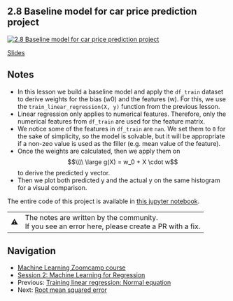 
## 2.8 Baseline model for car price prediction project

[![2.8 Baseline model for car price prediction project](https://img.youtube.com/vi/SvPpMMYtYbU/0.jpg)](https://www.youtube.com/watch?v=SvPpMMYtYbU)

[Slides](https://www.slideshare.net/AlexeyGrigorev/ml-zoomcamp-2-slides)


## Notes

* In this lesson we build a baseline model and apply the `df_train` dataset to derive weights for the bias (w0) and the features (w). For this, we use the `train_linear_regression(X, y)` function from the previous lesson.
* Linear regression only applies to numerical features. Therefore, only the numerical features from `df_train` are used for the feature matrix. 
* We notice some of the features in `df_train` are `nan`. We set them to `0` for the sake of simplicity, so the model is solvable, but it will be appropriate if a non-zeo value is used as the filler (e.g. mean value of the feature).
* Once the weights are calculated, then we apply them on  $$\\\\ \large g(X) = w_0 + X \cdot w$$ to derive the predicted y vector.
* Then we plot both predicted y and the actual y on the same histogram for a visual comparison.

The entire code of this project is available in [this jupyter notebook](https://github.com/alexeygrigorev/mlbookcamp-code/blob/master/chapter-02-car-price/02-carprice.ipynb).  

<table>
   <tr>
      <td>⚠️</td>
      <td>
         The notes are written by the community. <br>
         If you see an error here, please create a PR with a fix.
      </td>
   </tr>
</table>


## Navigation

* [Machine Learning Zoomcamp course](../README.md)
* [Session 2: Machine Learning for Regression](./readme.md)
* Previous: [Training linear regression: Normal equation](07-linear-regression-training.md)
* Next: [Root mean squared error](09-rmse.md)